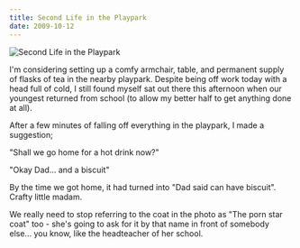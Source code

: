```yaml
---
title: Second Life in the Playpark
date: 2009-10-12
---
```


![Second Life in the Playpark](https://source.unsplash.com/DWyRC2juMgs/1600x900)

I'm considering setting up a comfy armchair, table, and permanent supply of flasks of tea in the nearby playpark. Despite being off work today with a head full of cold, I still found myself sat out there this afternoon when our youngest returned from school (to allow my better half to get anything done at all).

After a few minutes of falling off everything in the playpark, I made a suggestion;

"Shall we go home for a hot drink now?"

"Okay Dad... and a biscuit"

By the time we got home, it had turned into "Dad said can have biscuit". Crafty little madam.

We really need to stop referring to the coat in the photo as "The porn star coat" too - she's going to ask for it by that name in front of somebody else... you know, like the headteacher of her school.